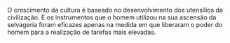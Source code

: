 ﻿O crescimento da cultura é baseado no desenvolvimento dos utensílios da civilização. E os instrumentos que o homem utilizou na sua ascensão da selvageria foram eficazes apenas na medida em que liberaram o poder do homem para a realização de tarefas mais elevadas.